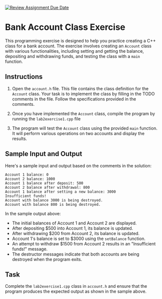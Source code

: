 [![Review Assignment Due Date](https://classroom.github.com/assets/deadline-readme-button-24ddc0f5d75046c5622901739e7c5dd533143b0c8e959d652212380cedb1ea36.svg)](https://classroom.github.com/a/vkJeenRs)
# Bank Account Class Exercise

This programming exercise is designed to help you practice creating a C++ class for a bank account. The exercise involves creating an `Account` class with various functionalities, including setting and getting the balance, depositing and withdrawing funds, and testing the class with a `main` function.

## Instructions

1. Open the `account.h` file. This file contains the class definition for the `Account` class. Your task is to implement the class by filling in the TODO comments in the file. Follow the specifications provided in the comments.

2. Once you have implemented the `Account` class, compile the program by running the `lab2exercise1.cpp` file 

3. The program will test the `Account` class using the provided `main` function. It will perform various operations on two accounts and display the results.

## Sample Input and Output

Here's a sample input and output based on the comments in the solution:

```plaintext
Account 1 balance: 0
Account 2 balance: 1000
Account 1 balance after deposit: 500
Account 2 balance after withdrawal: 800
Account 1 balance after setting a new balance: 3000
Insufficient funds!
Account with balance 3000 is being destroyed.
Account with balance 800 is being destroyed.
```

In the sample output above:

- The initial balances of Account 1 and Account 2 are displayed.
- After depositing $500 into Account 1, its balance is updated.
- After withdrawing $200 from Account 2, its balance is updated.
- Account 1's balance is set to $3000 using the `setBalance` function.
- An attempt to withdraw $1500 from Account 2 results in an "Insufficient funds!" message.
- The destructor messages indicate that both accounts are being destroyed when the program exits.

## Task

Complete the `lab2exercise1.cpp` class in `account.h` and ensure that the program produces the expected output as shown in the sample above.
